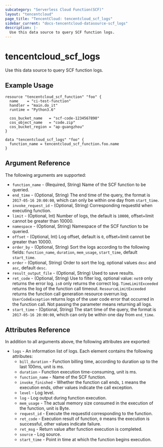 ```yaml
---
subcategory: "Serverless Cloud Function(SCF)"
layout: "tencentcloud"
page_title: "TencentCloud: tencentcloud_scf_logs"
sidebar_current: "docs-tencentcloud-datasource-scf_logs"
description: |-
  Use this data source to query SCF function logs.
---
```


# tencentcloud_scf_logs

Use this data source to query SCF function logs.

## Example Usage

```hcl
resource "tencentcloud_scf_function" "foo" {
  name    = "ci-test-function"
  handler = "main.do_it"
  runtime = "Python3.6"

  cos_bucket_name   = "scf-code-1234567890"
  cos_object_name   = "code.zip"
  cos_bucket_region = "ap-guangzhou"
}

data "tencentcloud_scf_logs" "foo" {
  function_name = tencentcloud_scf_function.foo.name
}
```

## Argument Reference

The following arguments are supported:

* `function_name` - (Required, String) Name of the SCF function to be queried.
* `end_time` - (Optional, String) The end time of the query, the format is `2017-05-16 20:00:00`, which can only be within one day from `start_time`.
* `invoke_request_id` - (Optional, String) Corresponding requestId when executing function.
* `limit` - (Optional, Int) Number of logs, the default is `10000`, offset+limit cannot be greater than 10000.
* `namespace` - (Optional, String) Namespace of the SCF function to be queried.
* `offset` - (Optional, Int) Log offset, default is `0`, offset+limit cannot be greater than 10000.
* `order_by` - (Optional, String) Sort the logs according to the following fields: `function_name`, `duration`, `mem_usage`, `start_time`, default `start_time`.
* `order` - (Optional, String) Order to sort the log, optional values `desc` and `asc`, default `desc`.
* `result_output_file` - (Optional, String) Used to save results.
* `ret_code` - (Optional, String) Use to filter log, optional value: `not0` only returns the error log. `is0` only returns the correct log. `TimeLimitExceeded` returns the log of the function call timeout. `ResourceLimitExceeded` returns the function call generation resource overrun log. `UserCodeException` returns logs of the user code error that occurred in the function call. Not passing the parameter means returning all logs.
* `start_time` - (Optional, String) The start time of the query, the format is `2017-05-16 20:00:00`, which can only be within one day from `end_time`.

## Attributes Reference

In addition to all arguments above, the following attributes are exported:

* `logs` - An information list of logs. Each element contains the following attributes:
  * `bill_duration` - Function billing time, according to duration up to the last 100ms, unit is ms.
  * `duration` - Function execution time-consuming, unit is ms.
  * `function_name` - Name of the SCF function.
  * `invoke_finished` - Whether the function call ends, `1` means the execution ends, other values indicate the call exception.
  * `level` - Log level.
  * `log` - Log output during function execution.
  * `mem_usage` - The actual memory size consumed in the execution of the function, unit is Byte.
  * `request_id` - Execute the requestId corresponding to the function.
  * `ret_code` - Execution result of function, `0` means the execution is successful, other values indicate failure.
  * `ret_msg` - Return value after function execution is completed.
  * `source` - Log source.
  * `start_time` - Point in time at which the function begins execution.



